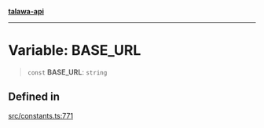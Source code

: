 [**talawa-api**](../../README.md)

***

# Variable: BASE\_URL

> `const` **BASE\_URL**: `string`

## Defined in

[src/constants.ts:771](https://github.com/Suyash878/talawa-api/blob/e4413cec641a837926071678fed3c7f67234e31e/src/constants.ts#L771)
